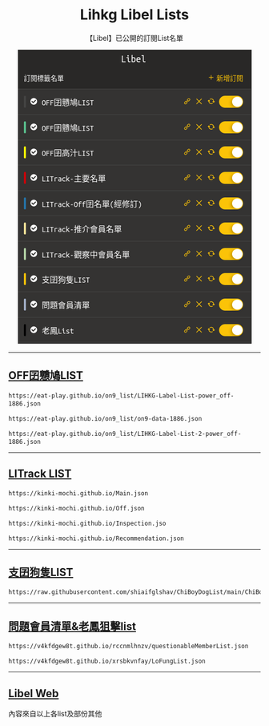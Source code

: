 <p>
  <h1 align="center">Lihkg Libel Lists</h1>
  <p align="center">【Libel】已公開的訂閱List名單</p>
  <p align="center">
     <img src="./Img/P_List.png" alt="Lists" />
  </p> 
</p>

***

## [OFF囝戇鳩LIST](https://bit.ly/lihkg_on9_list)

```
https://eat-play.github.io/on9_list/LIHKG-Label-List-power_off-1886.json
```
```
https://eat-play.github.io/on9_list/on9-data-1886.json
```
```
https://eat-play.github.io/on9_list/LIHKG-Label-List-2-power_off-1886.json
```

***

## [LITrack LIST](https://tiny.cc/LITrack_GS)

```
https://kinki-mochi.github.io/Main.json
```
```
https://kinki-mochi.github.io/Off.json
```
```
https://kinki-mochi.github.io/Inspection.jso
```
```
https://kinki-mochi.github.io/Recommendation.json
```

***

## [支囝狗隻LIST](https://lih.kg/ioxQqS)

```
https://raw.githubusercontent.com/shiaifglshav/ChiBoyDogList/main/ChiBoyDogList.json
```

***

## [問題會員清單&老鳳狙擊list](https://lihkg.com/thread/2841778/page/21?post=520)

```
https://v4kfdgew8t.github.io/rccnmlhnzv/questionableMemberList.json
```
```
https://v4kfdgew8t.github.io/xrsbkvnfay/LoFungList.json
```

***

## [Libel Web](https://libellists.github.io/LibelWeb)


內容來自以上各list及部份其他
